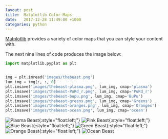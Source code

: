 ```yaml
---
layout: post
title:  Matplotlib Color Maps
date:   2017-12-28 11:49:00 +1000
categories: python
---
```


[Matplotlib](https://matplotlib.org) provides a variety of color maps that you can style your content with.

The next nine lines of code produces the image below: 

```python
import matplotlib.pyplot as plt


img = plt.imread('images/thebeast.png')
lum_img = img[:, :, 0]
plt.imsave('images/thebeast-plasma.png', lum_img, cmap='plasma')
plt.imsave('images/thebeast-PuRd_r.png', lum_img, cmap='PuRd_r')
plt.imsave('images/thebeast-bupu.png', lum_img, cmap='BuPu')
plt.imsave('images/thebeast-greens.png', lum_img, cmap='Greens')
plt.imsave('images/thebeast-oranges.png', lum_img, cmap='Oranges')
plt.imsave('images/thebeast-ocean.png', lum_img, cmap='ocean')
```

![Plasma Beast](/images/thebeast-plasma.png){:style="float:left;"}
![Pink Beast](/images/thebeast-PuRd_r.png){:style="float:left;"}
![Blue Beast](/images/thebeast-bupu.png){:style="float:left;"}
![Green Beast](/images/thebeast-greens.png){:style="float:left;"}
![Orange Beast](/images/thebeast-oranges.png){:style="float:left;"}
![Ocean Beast](/images/thebeast-ocean.png)



